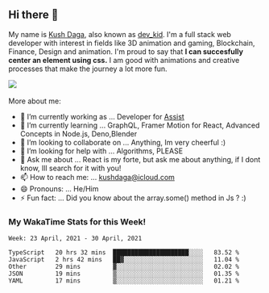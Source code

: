 ## Hi there 👋
My name is [Kush Daga](https://kushdaga.webflow.io), also known as [dev_kid](https://instagram.com/dev_kid). I'm a full stack web developer with interest in fields like 3D animation and gaming, Blockchain, Finance, Design and animation. I'm proud to say that **I can succesfully center an element using css.** I am good with animations and creative processes that make the journey a lot more fun.

![](https://komarev.com/ghpvc/?username=kush-daga&style=flat-square&color=red)
<br></br>
More about me:

- 🔭 I’m currently working as ... Developer for [Assist](https://getassist.app) 
- 🌱 I’m currently learning ... GraphQL, Framer Motion for React, Advanced Concepts in Node.js, Deno,Blender
- 👯 I’m looking to collaborate on ... Anything, Im very cheerful :)
- 🤔 I’m looking for help with ... Algorithms, PLEASE
- 💬 Ask me about ... React is my forte, but ask me about anything, if I dont know, Ill search for it with you! 
- 📫 How to reach me: ... kushdaga@icloud.com
- 😄 Pronouns: ... He/Him
- ⚡ Fun fact: ... Did you know about the array.some() method in Js ? :)

### My WakaTime Stats for this Week!
<!--START_SECTION:waka-->
```text
Week: 23 April, 2021 - 30 April, 2021

TypeScript   20 hrs 32 mins  █████████████████████░░░░   83.52 % 
JavaScript   2 hrs 42 mins   ██▓░░░░░░░░░░░░░░░░░░░░░░   11.04 % 
Other        29 mins         ▓░░░░░░░░░░░░░░░░░░░░░░░░   02.02 % 
JSON         19 mins         ▒░░░░░░░░░░░░░░░░░░░░░░░░   01.35 % 
YAML         17 mins         ▒░░░░░░░░░░░░░░░░░░░░░░░░   01.21 % 
```
<!--END_SECTION:waka-->
